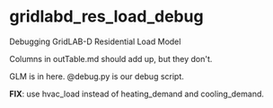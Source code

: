 # gridlabd_res_load_debug
Debugging GridLAB-D Residential Load Model

Columns in outTable.md should add up, but they don't.

GLM is in here. @debug.py is our debug script.

**FIX**: use hvac_load instead of heating_demand and cooling_demand.